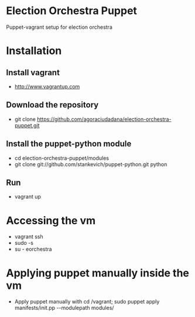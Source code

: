 Election Orchestra Puppet
===========

Puppet-vagrant setup for election orchestra

Installation
===========

Install vagrant
---------
* http://www.vagrantup.com

Download the repository
---------
*	git clone https://github.com/agoraciudadana/election-orchestra-puppet.git

Install the puppet-python module
---------
* cd election-orchestra-puppet/modules
* git clone git://github.com/stankevich/puppet-python.git python

Run
---------
* vagrant up

Accessing the vm
===========
* vagrant ssh
* sudo -s
* su - eorchestra

Applying puppet manually inside the vm
===========

* Apply puppet manually with cd /vagrant; sudo puppet apply manifests/init.pp --modulepath modules/
